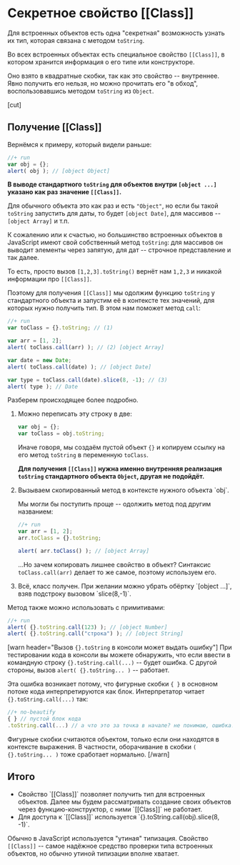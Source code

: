 # Секретное свойство [[Class]]

Для встроенных объектов есть одна "секретная" возможность узнать их тип, которая связана с методом `toString`. 

Во всех встроенных объектах есть специальное свойство `[[Class]]`, в котором хранится информация о его типе или конструкторе.

Оно взято в квадратные скобки, так как это свойство -- внутреннее. Явно получить его нельзя, но можно прочитать его "в обход", воспользовавшись методом `toString` из `Object`.

[cut]

## Получение [[Class]]

Вернёмся к примеру, который видели раньше:

```js
//+ run
var obj = {};
alert( obj ); // [object Object]
```

**В выводе стандартного `toString` для объектов внутри `[object ...]` указано как раз значение `[[Class]]`.**

Для обычного объекта это как раз и есть `"Object"`, но если бы такой `toString` запустить для даты, то будет `[object Date]`, для массивов -- `[object Array]` и т.п.

К сожалению или к счастью, но большинство встроенных объектов в JavaScript имеют свой собственный метод `toString`: для массивов он выводит элементы через запятую, для дат -- строчное представление и так далее.

То есть, просто вызов `[1,2,3].toString()` вернёт нам `1,2,3` и никакой информации про `[[Class]]`.

Поэтому для получения `[[Class]]` мы одолжим функцию `toString` у стандартного объекта и запустим её в контексте тех значений, для которых нужно получить тип. В этом нам поможет метод `call`:

```js
//+ run
var toClass = {}.toString; // (1)

var arr = [1, 2];
alert( toClass.call(arr) ); // (2) [object Array]

var date = new Date;
alert( toClass.call(date) ); // [object Date]

var type = toClass.call(date).slice(8, -1); // (3)
alert( type ); // Date
```

Разберем происходящее более подробно.

<ol>
<li>Можно переписать эту строку в две:

```js
var obj = {};
var toClass = obj.toString;
```

Иначе говоря, мы создаём пустой объект `{}` и копируем ссылку на его метод `toString` в переменную `toClass`.

**Для получения `[[Class]]` нужна именно внутренняя реализация `toString` стандартного объекта `Object`, другая не подойдёт.**</li>
<li>Вызываем скопированный метод в контексте нужного объекта `obj`. 

Мы могли бы поступить проще -- одолжить метод под другим названием:

```js
//+ run
var arr = [1, 2];
arr.toClass = {}.toString;

alert( arr.toClass() ); // [object Array]
```

...Но зачем копировать лишнее свойство в объект? Синтаксис `toClass.call(arr)` делает то же самое, поэтому используем его.
</li>
<li>Всё, класс получен. При желании можно убрать обёртку `[object ...]`, взяв подстроку вызовом `slice(8,-1)`.</li>
</ol>

Метод также можно использовать с примитивами:

```js
//+ run
alert( {}.toString.call(123) ); // [object Number]
alert( {}.toString.call("строка") ); // [object String]
```

[warn header="Вызов `{}.toString` в консоли может выдать ошибку"]
При тестировании кода в консоли вы можете обнаружить, что если ввести в командную строку `{}.toString.call(...)` -- будет ошибка. С другой стороны, вызов `alert( {}.toString... )` -- работает.

Эта ошибка возникает потому, что фигурные скобки `{ }` в основном потоке кода интерпретируются как блок. Интерпретатор читает `{}.toString.call(...)` так:

```js
//+ no-beautify
{ } // пустой блок кода
.toString.call(...) // а что это за точка в начале? не понимаю, ошибка!
```

Фигурные скобки считаются объектом, только если они находятся в контексте выражения. В частности, оборачивание в скобки `( {}.toString... )` тоже сработает нормально.
[/warn]

## Итого

<ul>
<li>Свойство `[[Class]]` позволяет получить тип для встроенных объектов. Далее мы будем рассматривать создание своих объектов через функцию-конструктор, с ними `[[Class]]` не работает.</li>
<li>Для доступа к `[[Class]]` используется `{}.toString.call(obj).slice(8, -1)`.</li>
</ul>

Обычно в JavaScript используется "утиная" типизация. Свойство `[[Class]]` -- самое надёжное средство проверки типа встроенных объектов, но обычно утиной типизации вполне хватает.